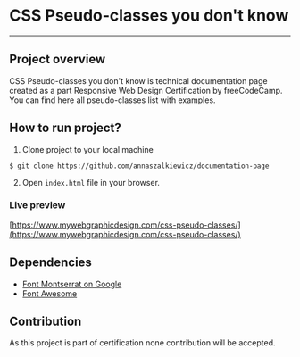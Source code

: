 # CSS Pseudo-classes you don't know
---

## Project overview

CSS Pseudo-classes you don't know is technical documentation page created as a part Responsive Web Design Certification by freeCodeCamp. You can find here all pseudo-classes list with examples.

## How to run project?

1. Clone project to your local machine

```
$ git clone https://github.com/annaszalkiewicz/documentation-page
```

2. Open `index.html` file in your browser.

### Live preview

[https://www.mywebgraphicdesign.com/css-pseudo-classes/](https://www.mywebgraphicdesign.com/css-pseudo-classes/)

## Dependencies

* [Font Montserrat on Google](https://fonts.google.com/specimen/Montserrat)
* [Font Awesome](https://fontawesome.com/)

## Contribution

As this project is part of certification none contribution will be accepted.